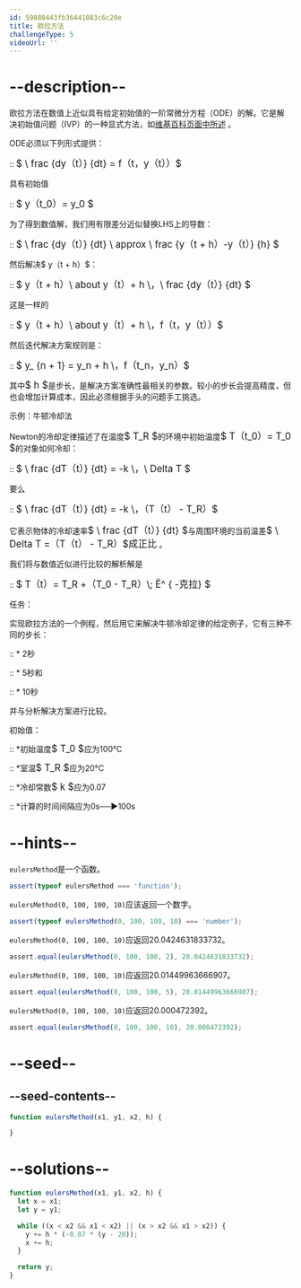 ```yaml
---
id: 59880443fb36441083c6c20e
title: 欧拉方法
challengeType: 5
videoUrl: ''
---
```


# --description--

<p>欧拉方法在数值上近似具有给定初始值的一阶常微分方程（ODE）的解。它是解决初始值问题（IVP）的一种显式方法，如<a href='https://en.wikipedia.org/wiki/Euler method' title='wp：欧拉方法'>维基百科页面中所述</a> 。 </p><p> ODE必须以下列形式提供： </p><p> :: <big>$ \ frac {dy（t）} {dt} = f（t，y（t））$</big> </p><p>具有初始值</p><p> :: <big>$ y（t_0）= y_0 $</big> </p><p>为了得到数值解，我们用有限差分近似替换LHS上的导数： </p><p> :: <big>$ \ frac {dy（t）} {dt} \ approx \ frac {y（t + h）-y（t）} {h} $</big> </p><p>然后解决$ y（t + h）$： </p><p> :: <big>$ y（t + h）\ about y（t）+ h \，\ frac {dy（t）} {dt} $</big> </p><p>这是一样的</p><p> :: <big>$ y（t + h）\ about y（t）+ h \，f（t，y（t））$</big> </p><p>然后迭代解决方案规则是： </p><p> :: <big>$ y_ {n + 1} = y_n + h \，f（t_n，y_n）$</big> </p><p>其中<big>$ h $</big>是步长，是解决方案准确性最相关的参数。较小的步长会提高精度，但也会增加计算成本，因此必须根据手头的问题手工挑选。 </p><p>示例：牛顿冷却法</p><p> Newton的冷却定律描述了在温度<big>$ T_R $</big>的环境中初始温度<big>$ T（t_0）= T_0 $</big>的对象如何冷却： </p><p> :: <big>$ \ frac {dT（t）} {dt} = -k \，\ Delta T $</big> </p><p>要么</p><p> :: <big>$ \ frac {dT（t）} {dt} = -k \，（T（t） -  T_R）$</big> </p><p>它表示物体的冷却速率<big>$ \ frac {dT（t）} {dt} $</big>与周围环境的当前温差<big>$ \ Delta T =（T（t） -  T_R）$成正比</big> 。 </p><p>我们将与数值近似进行比较的解析解是</p><p> :: <big>$ T（t）= T_R +（T_0  -  T_R）\; Ë^ { -克拉} $</big> </p>任务： <p>实现欧拉方法的一个例程，然后用它来解决牛顿冷却定律的给定例子，它有三种不同的步长： </p><p> :: * 2秒</p><p> :: * 5秒和</p><p> :: * 10秒</p><p>并与分析解决方案进行比较。 </p>初始值： <p> :: *初始温度<big>$ T_0 $</big>应为100°C </p><p> :: *室温<big>$ T_R $</big>应为20°C </p><p> :: *冷却常数<big>$ k $</big>应为0.07 </p><p> :: *计算的时间间隔应为0s──►100s </p>

# --hints--

`eulersMethod`是一个函数。

```js
assert(typeof eulersMethod === 'function');
```

`eulersMethod(0, 100, 100, 10)`应该返回一个数字。

```js
assert(typeof eulersMethod(0, 100, 100, 10) === 'number');
```

`eulersMethod(0, 100, 100, 10)`应返回20.0424631833732。

```js
assert.equal(eulersMethod(0, 100, 100, 2), 20.0424631833732);
```

`eulersMethod(0, 100, 100, 10)`应返回20.01449963666907。

```js
assert.equal(eulersMethod(0, 100, 100, 5), 20.01449963666907);
```

`eulersMethod(0, 100, 100, 10)`应返回20.000472392。

```js
assert.equal(eulersMethod(0, 100, 100, 10), 20.000472392);
```

# --seed--

## --seed-contents--

```js
function eulersMethod(x1, y1, x2, h) {

}
```

# --solutions--

```js
function eulersMethod(x1, y1, x2, h) {
  let x = x1;
  let y = y1;

  while ((x < x2 && x1 < x2) || (x > x2 && x1 > x2)) {
    y += h * (-0.07 * (y - 20));
    x += h;
  }

  return y;
}
```
